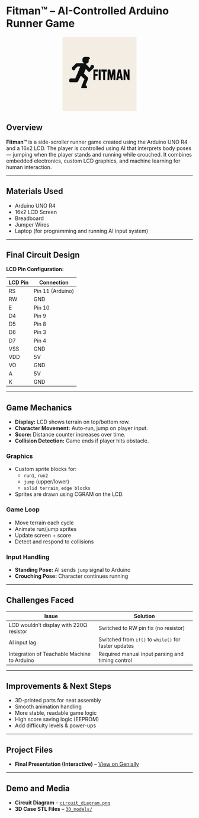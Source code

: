 # Fitman™ – AI-Controlled Arduino Runner Game

<p align="center">
  <img src="Media/photos/fitmanlogo.png" alt="Fitman Logo" width="200" height="200" />
</p>

## Overview
**Fitman™** is a side-scroller runner game created using the Arduino UNO R4 and a 16x2 LCD. The player is controlled using AI that interprets body poses — jumping when the player stands and running while crouched. It combines embedded electronics, custom LCD graphics, and machine learning for human interaction.

---

## Materials Used
- Arduino UNO R4
- 16x2 LCD Screen
- Breadboard
- Jumper Wires
- Laptop (for programming and running AI input system)

---

## Final Circuit Design

**LCD Pin Configuration:**

| LCD Pin | Connection      |
|---------|-----------------|
| RS      | Pin 11 (Arduino)|
| RW      | GND             |
| E       | Pin 10          |
| D4      | Pin 9           |
| D5      | Pin 8           |
| D6      | Pin 3           |
| D7      | Pin 4           |
| VSS     | GND             |
| VDD     | 5V              |
| VO      | GND             |
| A       | 5V              |
| K       | GND             |

---

## Game Mechanics

- **Display:** LCD shows terrain on top/bottom row.
- **Character Movement:** Auto-run, jump on player input.
- **Score:** Distance counter increases over time.
- **Collision Detection:** Game ends if player hits obstacle.

### Graphics
- Custom sprite blocks for:
  - `run1`, `run2`
  - `jump` (upper/lower)
  - `solid terrain`, `edge blocks`
- Sprites are drawn using CGRAM on the LCD.

### Game Loop
- Move terrain each cycle
- Animate run/jump sprites
- Update screen + score
- Detect and respond to collisions

### Input Handling
- **Standing Pose:** AI sends `jump` signal to Arduino
- **Crouching Pose:** Character continues running

---

## Challenges Faced

| Issue | Solution |
|-------|----------|
| LCD wouldn’t display with 220Ω resistor | Switched to RW pin fix (no resistor) |
| AI input lag | Switched from `if()` to `while()` for faster updates |
| Integration of Teachable Machine to Arduino | Required manual input parsing and timing control |

---

## Improvements & Next Steps
- 3D-printed parts for neat assembly
- Smooth animation handling
- More stable, readable game logic
- High score saving logic (EEPROM)
- Add difficulty levels & power-ups

---

## Project Files

- **Final Presentation (Interactive)** – [View on Genially](https://view.genially.com/6846401c180c2c8579636b23/presentation-fitman)

---

## Demo and Media

- **Circuit Diagram** – [`circuit_diagram.png`](Media/circuit_diagram.png)
- **3D Case STL Files** – [`3D_models/`](Media/3D_models)


  
